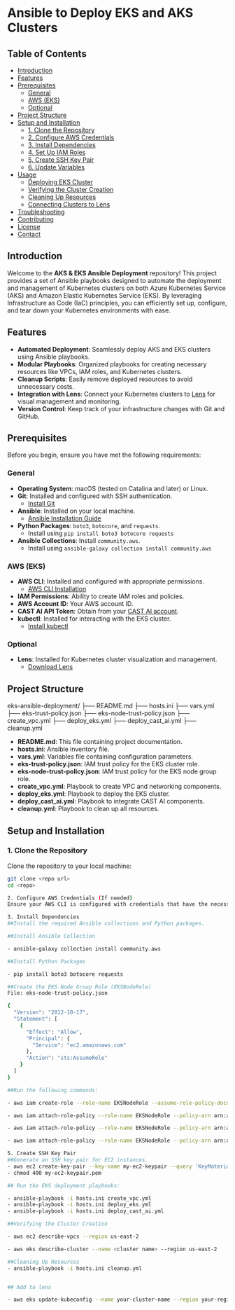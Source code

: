 # Ansible to Deploy EKS and AKS Clusters

## Table of Contents

- [Introduction](#introduction)
- [Features](#features)
- [Prerequisites](#prerequisites)
  - [General](#general)
  - [AWS (EKS)](#aws-eks)
  - [Optional](#optional)
- [Project Structure](#project-structure)
- [Setup and Installation](#setup-and-installation)
  - [1. Clone the Repository](#1-clone-the-repository)
  - [2. Configure AWS Credentials](#2-configure-aws-credentials)
  - [3. Install Dependencies](#3-install-dependencies)
  - [4. Set Up IAM Roles](#4-set-up-iam-roles)
  - [5. Create SSH Key Pair](#5-create-ssh-key-pair)
  - [6. Update Variables](#6-update-variables)
- [Usage](#usage)
  - [Deploying EKS Cluster](#deploying-eks-cluster)
  - [Verifying the Cluster Creation](#verifying-the-cluster-creation)
  - [Cleaning Up Resources](#cleaning-up-resources)
  - [Connecting Clusters to Lens](#connecting-clusters-to-lens)
- [Troubleshooting](#troubleshooting)
- [Contributing](#contributing)
- [License](#license)
- [Contact](#contact)

## Introduction

Welcome to the **AKS & EKS Ansible Deployment** repository! This project provides a set of Ansible playbooks designed to automate the deployment and management of Kubernetes clusters on both Azure Kubernetes Service (AKS) and Amazon Elastic Kubernetes Service (EKS). By leveraging Infrastructure as Code (IaC) principles, you can efficiently set up, configure, and tear down your Kubernetes environments with ease.

## Features

- **Automated Deployment**: Seamlessly deploy AKS and EKS clusters using Ansible playbooks.
- **Modular Playbooks**: Organized playbooks for creating necessary resources like VPCs, IAM roles, and Kubernetes clusters.
- **Cleanup Scripts**: Easily remove deployed resources to avoid unnecessary costs.
- **Integration with Lens**: Connect your Kubernetes clusters to [Lens](https://k8slens.dev/) for visual management and monitoring.
- **Version Control**: Keep track of your infrastructure changes with Git and GitHub.

## Prerequisites

Before you begin, ensure you have met the following requirements:

### General

- **Operating System**: macOS (tested on Catalina and later) or Linux.
- **Git**: Installed and configured with SSH authentication.
  - [Install Git](https://git-scm.com/book/en/v2/Getting-Started-Installing-Git)
- **Ansible**: Installed on your local machine.
  - [Ansible Installation Guide](https://docs.ansible.com/ansible/latest/installation_guide/intro_installation.html)
- **Python Packages**: `boto3`, `botocore`, and `requests`.
  - Install using `pip install boto3 botocore requests`
- **Ansible Collections**: Install `community.aws`.
  - Install using `ansible-galaxy collection install community.aws`

### AWS (EKS)

- **AWS CLI**: Installed and configured with appropriate permissions.
  - [AWS CLI Installation](https://docs.aws.amazon.com/cli/latest/userguide/install-cliv2.html)
- **IAM Permissions**: Ability to create IAM roles and policies.
- **AWS Account ID**: Your AWS account ID.
- **CAST AI API Token**: Obtain from your [CAST AI account](https://cast.ai/).
- **kubectl**: Installed for interacting with the EKS cluster.
  - [Install kubectl](https://kubernetes.io/docs/tasks/tools/install-kubectl/)

### Optional

- **Lens**: Installed for Kubernetes cluster visualization and management.
  - [Download Lens](https://k8slens.dev/)

## Project Structure

eks-ansible-deployment/
├── README.md
├── hosts.ini
├── vars.yml
├── eks-trust-policy.json
├── eks-node-trust-policy.json
├── create_vpc.yml
├── deploy_eks.yml
├── deploy_cast_ai.yml
├── cleanup.yml


- **README.md**: This file containing project documentation.
- **hosts.ini**: Ansible inventory file.
- **vars.yml**: Variables file containing configuration parameters.
- **eks-trust-policy.json**: IAM trust policy for the EKS cluster role.
- **eks-node-trust-policy.json**: IAM trust policy for the EKS node group role.
- **create_vpc.yml**: Playbook to create VPC and networking components.
- **deploy_eks.yml**: Playbook to deploy the EKS cluster.
- **deploy_cast_ai.yml**: Playbook to integrate CAST AI components.
- **cleanup.yml**: Playbook to clean up all resources.

## Setup and Installation

### 1. Clone the Repository

Clone the repository to your local machine:

```bash
git clone <repo url>
cd <repo>

2. Configure AWS Credentials (If needed)
Ensure your AWS CLI is configured with credentials that have the necessary permissions.

3. Install Dependencies
##Install the required Ansible collections and Python packages.

##Install Ansible Collection

- ansible-galaxy collection install community.aws

##Install Python Packages

- pip install boto3 botocore requests

##Create the EKS Node Group Role (EKSNodeRole)
File: eks-node-trust-policy.json

{
  "Version": "2012-10-17",
  "Statement": [
    {
      "Effect": "Allow",
      "Principal": {
        "Service": "ec2.amazonaws.com"
      },
      "Action": "sts:AssumeRole"
    }
  ]
}

##Run the following commands:

- aws iam create-role --role-name EKSNodeRole --assume-role-policy-document file://eks-node-trust-policy.json

- aws iam attach-role-policy --role-name EKSNodeRole --policy-arn arn:aws:iam::aws:policy/AmazonEKSWorkerNodePolicy

- aws iam attach-role-policy --role-name EKSNodeRole --policy-arn arn:aws:iam::aws:policy/AmazonEC2ContainerRegistryReadOnly

- aws iam attach-role-policy --role-name EKSNodeRole --policy-arn arn:aws:iam::aws:policy/AmazonEKS_CNI_Policy

5. Create SSH Key Pair
##Generate an SSH key pair for EC2 instances.
- aws ec2 create-key-pair --key-name my-ec2-keypair --query 'KeyMaterial' --output text > my-ec2-keypair.pem
- chmod 400 my-ec2-keypair.pem

## Run the EKS deployment playbooks:

- ansible-playbook -i hosts.ini create_vpc.yml
- ansible-playbook -i hosts.ini deploy_eks.yml
- ansible-playbook -i hosts.ini deploy_cast_ai.yml

##Verifying the Cluster Creation

- aws ec2 describe-vpcs --region us-east-2

- aws eks describe-cluster --name <cluster name> --region us-east-2

##Cleaning Up Resources
- ansible-playbook -i hosts.ini cleanup.yml


## Add to lens

- aws eks update-kubeconfig --name your-cluster-name --region your-region



